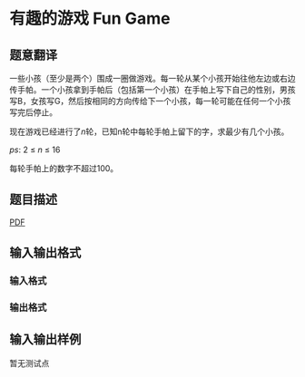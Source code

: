 # 有趣的游戏 Fun Game

## 题意翻译

一些小孩（至少是两个）围成一圈做游戏。每一轮从某个小孩开始往他左边或右边传手帕。一个小孩拿到手帕后（包括第一个小孩）在手帕上写下自己的性别，男孩写B，女孩写G，然后按相同的方向传给下一个小孩，每一轮可能在任何一个小孩写完后停止。

现在游戏已经进行了$n$轮，已知n轮中每轮手帕上留下的字，求最少有几个小孩。

$ps$: 2 $\le$ $n$ $\le$ 16

每轮手帕上的数字不超过100。

## 题目描述

[problemUrl]: https://uva.onlinejudge.org/index.php?option=com_onlinejudge&Itemid=8&category=247&page=show_problem&problem=3645

[PDF](https://uva.onlinejudge.org/external/12/p1204.pdf)

## 输入输出格式

### 输入格式

### 输出格式

## 输入输出样例

暂无测试点


